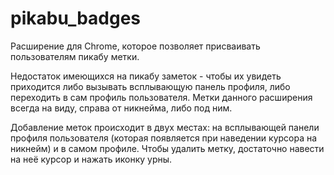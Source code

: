 # pikabu_badges

Расширение для Chrome, которое позволяет присваивать пользователям пикабу метки.

Недостаток имеющихся на пикабу заметок - чтобы их увидеть приходится либо вызывать всплывающую панель профиля, либо переходить в сам профиль пользователя.
Метки данного расширения всегда на виду, справа от никнейма, либо под ним.

Добавление меток происходит в двух местах: на всплывающей панели профиля пользователя (которая появляется при наведении курсора на никнейм) и в самом профиле.
Чтобы удалить метку, достаточно навести на неё курсор и нажать иконку урны.
